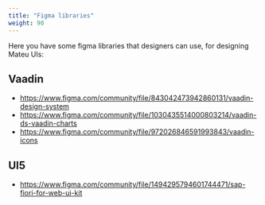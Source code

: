 ```yaml
---
title: "Figma libraries"
weight: 90
---
```


Here you have some figma libraries that designers can use, for designing Mateu UIs:

## Vaadin

- https://www.figma.com/community/file/843042473942860131/vaadin-design-system
- https://www.figma.com/community/file/1030435514000803214/vaadin-ds-vaadin-charts
- https://www.figma.com/community/file/972026846591993843/vaadin-icons

## UI5

- https://www.figma.com/community/file/1494295794601744471/sap-fiori-for-web-ui-kit
